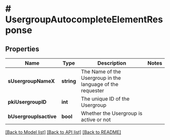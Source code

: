 # # UsergroupAutocompleteElementResponse

## Properties

Name | Type | Description | Notes
------------ | ------------- | ------------- | -------------
**sUsergroupNameX** | **string** | The Name of the Usergroup in the language of the requester |
**pkiUsergroupID** | **int** | The unique ID of the Usergroup |
**bUsergroupIsactive** | **bool** | Whether the Usergroup is active or not |

[[Back to Model list]](../../README.md#models) [[Back to API list]](../../README.md#endpoints) [[Back to README]](../../README.md)
